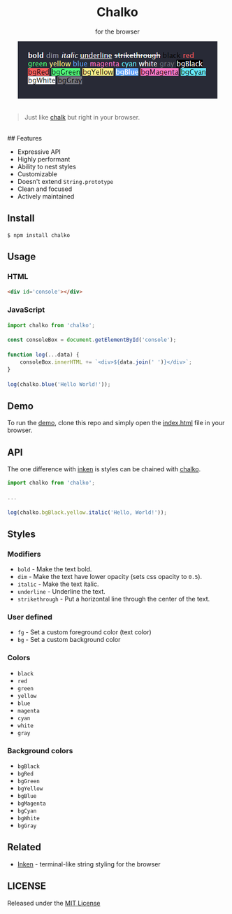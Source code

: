 <div align='center'>
<h1>Chalko</h1>
<p>for the browser</p>
<img src="./media/screenshot.png" alt="">
</div>
<br/>

> Just like [chalk](https://github.com/chalk/chalk) but right in your browser.

<br/>
## Features

- Expressive API
- Highly performant
- Ability to nest styles
- Customizable
- Doesn't extend `String.prototype`
- Clean and focused
- Actively maintained

## Install

```console
$ npm install chalko
```

## Usage

### HTML

```html
<div id='console'></div>
```

### JavaScript

```js
import chalko from 'chalko';

const consoleBox = document.getElementById('console');

function log(...data) {
    consoleBox.innerHTML += `<div>${data.join(' ')}</div>`;
}

log(chalko.blue('Hello World!'));
```

## Demo

To run the [demo](https://github.com/henryhale/chalko/blob/master/demo), clone this repo and simply open the [index.html](https://github.com/henryhale/chalko/blob/master/demo/index.html) file in your browser.

## API

The one difference with [inken](https://github.com/henryhale/inken) is styles can be chained with [chalko](https://github.com/henryhale/chalko).

```js
import chalko from 'chalko';

...

log(chalko.bgBlack.yellow.italic('Hello, World!'));
```

## Styles

### Modifiers

- `bold` - Make the text bold.
- `dim` - Make the text have lower opacity (sets css opacity to `0.5`).
- `italic` - Make the text italic.
- `underline` - Underline the text.
- `strikethrough` - Put a horizontal line through the center of the text.

### User defined

- `fg` - Set a custom foreground color (text color)
- `bg` - Set a custom background color

### Colors

- `black`
- `red`
- `green`
- `yellow`
- `blue`
- `magenta`
- `cyan`
- `white`
- `gray`

### Background colors

- `bgBlack`
- `bgRed`
- `bgGreen`
- `bgYellow`
- `bgBlue`
- `bgMagenta`
- `bgCyan`
- `bgWhite`
- `bgGray`

## Related

- [Inken](https://github.com/henryhale/inken) - terminal-like string styling for the browser

## LICENSE

Released under the [MIT License](https://github.com/henryhale/chalko/blob/master/LICENSE)
